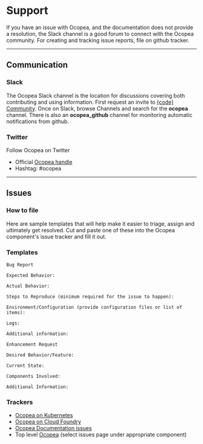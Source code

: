 # Support

If you have an issue with Ocopea, and the documentation does not provide a
resolution, the Slack channel is a good forum to connect with the Ocopea
community. 
For creating and tracking issue reports, file on github tracker.

---

## Communication

### Slack

The Ocopea Slack channel is the location for discussions covering both
contributing and using information.  First request an invite to [{code}
Community](https://thecodeteam.com/community/). Once on Slack, browse Channels
and search for the **ocopea** channel.  There is also an **ocopea_github** channel
for monitoring automatic notifications from github.

### Twitter

Follow Ocopea on Twitter

* Official [Ocopea handle](https://twitter.com/ocopea)
* Hashtag: #ocopea

---

## Issues

### How to file

Here are sample templates that will help make it easier to triage, assign and
ultimately get resolved. Cut and paste one of these into the Ocopea component's
issue tracker and fill it out.

### Templates

```
Bug Report

Expected Behavior:

Actual Behavior:

Steps to Reproduce (minimum required for the issue to happen):

Environment/Configuration (provide configuration files or list of items):

Logs:

Additional information:
```

```
Enhancement Request

Desired Behavior/Feature:

Current State:

Components Involved:

Additional Information:
```

### Trackers

* [Ocopea on Kubernetes](https://github.com/ocopea/kubernetes/issues)
* [Ocopea on Cloud Foundry](https://github.com/ocopea/cloudfoundry/issues)
* [Ocopea Documentation issues](https://github.com/ocopea/documentation/issues)
* Top level [Ocopea](https://github.com/ocopea) (select issues page under appropriate component) 

